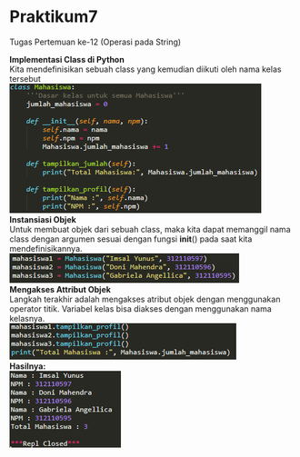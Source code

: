 # Praktikum7
Tugas Pertemuan ke-12 (Operasi pada String)

<b>Implementasi Class di Python</b> <br /> Kita mendefinisikan sebuah class yang kemudian diikuti oleh nama kelas tersebut<br />
![](/class.PNG)
<br />
<b>Instansiasi Objek</b> <br />
Untuk membuat objek dari sebuah class, maka kita dapat memanggil nama class dengan argumen sesuai dengan fungsi __init__() pada saat kita mendefinisikannya.<br />
![](/objek1.PNG)
<br />
<b>Mengakses Attribut Objek</b> <br />
Langkah terakhir adalah mengakses atribut objek dengan menggunakan operator titik. Variabel kelas bisa diakses dengan menggunakan nama kelasnya.<br />
![](/atribut1.PNG)
<br />
<b>Hasilnya:</b><br />
![](/output.PNG)
